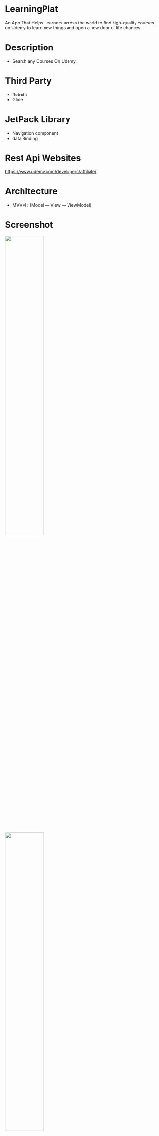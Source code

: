 # LearningPlat
An App That Helps Learners across the world to find high-quality courses on Udemy to learn new things and open a new door of life chances.

# Description 
- Search any Courses On Udemy.

# Third Party 
- Retrofit
- Glide

# JetPack Library
- Navigation component
- data Binding

# Rest Api Websites
https://www.udemy.com/developers/affiliate/

# Architecture
- MVVM : (Model — View — ViewModel)

# Screenshot 
<img src="https://user-images.githubusercontent.com/56397578/146842388-08e060dd-4f56-4c30-a2c2-b6ff39c914f6.png" width=50% height=50%>
<img src="https://user-images.githubusercontent.com/56397578/146842466-36399730-df29-4ac8-bcbe-7dc236348f86.png" width=50% height=50%>
<img src="https://user-images.githubusercontent.com/56397578/146842527-98bad7df-bde2-402b-9e81-47be64345bba.png" width=50% height=50%>
